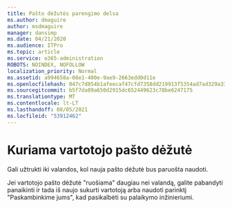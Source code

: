```yaml
---
title: Pašto dėžutės parengimo delsa
ms.author: dmaguire
author: msdmaguire
manager: dansimp
ms.date: 04/21/2020
ms.audience: ITPro
ms.topic: article
ms.service: o365-administration
ROBOTS: NOINDEX, NOFOLLOW
localization_priority: Normal
ms.assetid: a994658a-08e1-400e-9ae9-2663edd0d11e
ms.openlocfilehash: 047c7d854b1afeecaf47cfd7358dd219913f5354ad7ad329a33a795c75da5d7f
ms.sourcegitcommit: b5f7da89a650d2915dc652449623c78be6247175
ms.translationtype: MT
ms.contentlocale: lt-LT
ms.lasthandoff: 08/05/2021
ms.locfileid: "53912462"
---
```

# <a name="your-users-mailbox-is-being-created"></a>Kuriama vartotojo pašto dėžutė

Gali užtrukti iki valandos, kol nauja pašto dėžutė bus paruošta naudoti.
  
Jei vartotojo pašto dėžutė "ruošiama" daugiau nei valandą, galite pabandyti panaikinti ir tada iš naujo sukurti vartotoją arba naudoti parinktį "Paskambinkime jums", kad pasikalbėti su palaikymo inžinieriumi.
  

